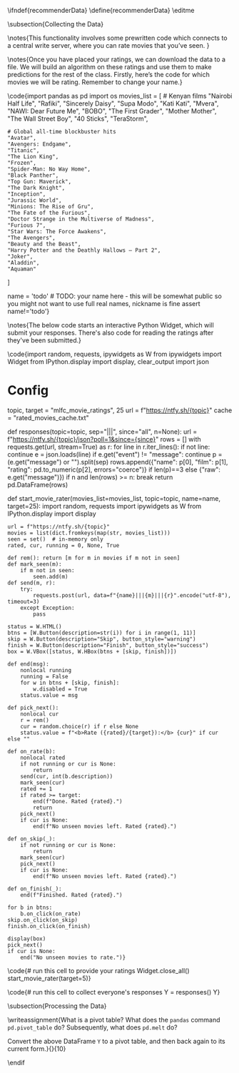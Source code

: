 \ifndef{recommenderData}
\define{recommenderData}
\editme

\subsection{Collecting the Data}

\notes{This functionality involves some prewritten code which connects to a central write server, where you can rate movies that you’ve seen. }

\notes{Once you have placed your ratings, we can download the data to a file. We will build an algorithm on these ratings and use them to make predictions for the rest of the class. Firstly, here’s the code for which movies we will be rating. Remember to change your name.}

\code{import pandas as pd
import os
movies_list = [
    # Kenyan films
    "Nairobi Half Life",
    "Rafiki",
    "Sincerely Daisy",
    "Supa Modo",
    "Kati Kati",
    "Mvera",
    "NAWI: Dear Future Me",
    "BOBO",
    "The First Grader",
    "Mother Mother",
    "The Wall Street Boy",
    "40 Sticks",
    "TeraStorm",

    # Global all-time blockbuster hits
    "Avatar",
    "Avengers: Endgame",
    "Titanic",
    "The Lion King",
    "Frozen",
    "Spider-Man: No Way Home",
    "Black Panther",
    "Top Gun: Maverick",
    "The Dark Knight",
    "Inception",
    "Jurassic World",
    "Minions: The Rise of Gru",
    "The Fate of the Furious",
    "Doctor Strange in the Multiverse of Madness",
    "Furious 7",
    "Star Wars: The Force Awakens",
    "The Avengers",
    "Beauty and the Beast",
    "Harry Potter and the Deathly Hallows – Part 2",
    "Joker",
    "Aladdin",
    "Aquaman"
]

name = 'todo' # TODO: your name here - this will be somewhat public so you might not want to use full real names, nickname is fine
assert name!='todo'}

\notes{The below code starts an interactive Python Widget, which will submit your responses. There's also code for reading the ratings after they've been submitted.}

\code{import random, requests, ipywidgets as W
from ipywidgets import Widget
from IPython.display import display, clear_output
import json

# Config
topic, target = "mlfc_movie_ratings", 25
url = f"https://ntfy.sh/{topic}"
cache = "rated_movies_cache.txt"

def responses(topic=topic, sep="|||", since="all", n=None):
    url = f"https://ntfy.sh/{topic}/json?poll=1&since={since}"
    rows = []
    with requests.get(url, stream=True) as r:
        for line in r.iter_lines():
            if not line: continue
            e = json.loads(line)
            if e.get("event") != "message": continue
            p = (e.get("message") or "").split(sep)
            rows.append({"name": p[0], "film": p[1], "rating": pd.to_numeric(p[2], errors="coerce")} if len(p)==3 else {"raw": e.get("message")})
            if n and len(rows) >= n: break
    return pd.DataFrame(rows)

def start_movie_rater(movies_list=movies_list, topic=topic, name=name, target=25):
    import random, requests
    import ipywidgets as W
    from IPython.display import display

    url = f"https://ntfy.sh/{topic}"
    movies = list(dict.fromkeys(map(str, movies_list)))
    seen = set()  # in-memory only
    rated, cur, running = 0, None, True

    def rem(): return [m for m in movies if m not in seen]
    def mark_seen(m):
        if m not in seen:
            seen.add(m)
    def send(m, r):
        try:
            requests.post(url, data=f"{name}|||{m}|||{r}".encode("utf-8"), timeout=3)
        except Exception:
            pass

    status = W.HTML()
    btns = [W.Button(description=str(i)) for i in range(1, 11)]
    skip = W.Button(description="Skip", button_style="warning")
    finish = W.Button(description="Finish", button_style="success")
    box = W.VBox([status, W.HBox(btns + [skip, finish])])

    def end(msg):
        nonlocal running
        running = False
        for w in btns + [skip, finish]:
            w.disabled = True
        status.value = msg

    def pick_next():
        nonlocal cur
        r = rem()
        cur = random.choice(r) if r else None
        status.value = f"<b>Rate ({rated}/{target}):</b> {cur}" if cur else ""

    def on_rate(b):
        nonlocal rated
        if not running or cur is None:
            return
        send(cur, int(b.description))
        mark_seen(cur)
        rated += 1
        if rated >= target:
            end(f"Done. Rated {rated}.")
            return
        pick_next()
        if cur is None:
            end(f"No unseen movies left. Rated {rated}.")

    def on_skip(_):
        if not running or cur is None:
            return
        mark_seen(cur)
        pick_next()
        if cur is None:
            end(f"No unseen movies left. Rated {rated}.")

    def on_finish(_):
        end(f"Finished. Rated {rated}.")

    for b in btns:
        b.on_click(on_rate)
    skip.on_click(on_skip)
    finish.on_click(on_finish)

    display(box)
    pick_next()
    if cur is None:
        end("No unseen movies to rate.")}

\code{# run this cell to provide your ratings
Widget.close_all()
start_movie_rater(target=5)}

\code{# run this cell to collect everyone's responses
Y = responses()
Y}

\subsection{Processing the Data}

\writeassignment{What is a pivot table? What does the `pandas` command `pd.pivot_table` do? Subsequently, what does `pd.melt` do? 

Convert the above DataFrame `Y` to a pivot table, and then back again to its current form.}{}{10}

\endif
